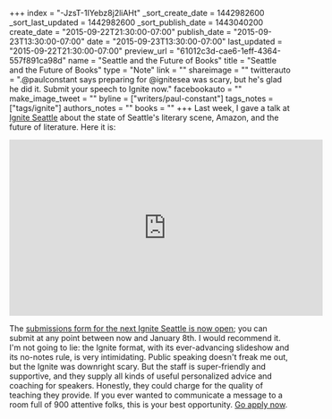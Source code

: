 +++
index = "-JzsT-1IYebz8j2liAHt"
_sort_create_date = 1442982600
_sort_last_updated = 1442982600
_sort_publish_date = 1443040200
create_date = "2015-09-22T21:30:00-07:00"
publish_date = "2015-09-23T13:30:00-07:00"
date = "2015-09-23T13:30:00-07:00"
last_updated = "2015-09-22T21:30:00-07:00"
preview_url = "61012c3d-cae6-1eff-4364-557f891ca98d"
name = "Seattle and the Future of Books"
title = "Seattle and the Future of Books"
type = "Note"
link = ""
shareimage = ""
twitterauto = ".@paulconstant says preparing for @ignitesea was scary, but he's glad he did it. Submit your speech to Ignite now."
facebookauto = ""
make_image_tweet = ""
byline = ["writers/paul-constant"]
tags_notes = ["tags/ignite"]
authors_notes = ""
books = ""
+++
Last week, I gave a talk at [Ignite Seattle](http://igniteseattle.com/) about the state of Seattle's literary scene, Amazon, and the future of literature. Here it is: 

<iframe width="560" height="315" src="https://www.youtube.com/embed/dCnX-GHkMpg" frameborder="0" allowfullscreen></iframe>

The [submissions form for the next Ignite Seattle is now open](http://igniteseattle.com/submit-talk/); you can submit at any point between now and January 8th. I would recommend it. I'm not going to lie: the Ignite format, with its ever-advancing slideshow and its no-notes rule, is very intimidating. Public speaking doesn't freak me out, but the Ignite was downright scary. But the staff is super-friendly and supportive, and they supply all kinds of useful personalized advice and coaching for speakers. Honestly, they could charge for the quality of teaching they provide. If you ever wanted to communicate a message to a room full of 900 attentive folks, this is your best opportunity. [Go apply now](http://igniteseattle.com/submit-talk/).